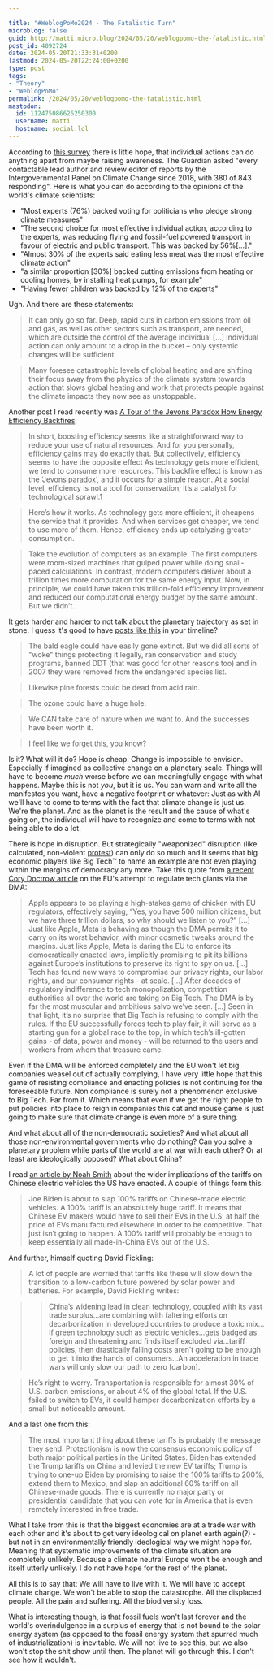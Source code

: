 ```yaml
---

title: "#WeblogPoMo2024 - The Fatalistic Turn"
microblog: false
guid: http://matti.micro.blog/2024/05/20/weblogpomo-the-fatalistic.html
post_id: 4092724
date: 2024-05-20T21:33:31+0200
lastmod: 2024-05-20T22:24:00+0200
type: post
tags:
- "Theory"
- "WeblogPoMo"
permalink: /2024/05/20/weblogpomo-the-fatalistic.html
mastodon:
  id: 112475086626250300
  username: matti
  hostname: social.lol
---
```

According to [this survey](https://www.theguardian.com/environment/article/2024/may/09/what-are-the-most-powerful-climate-actions-you-can-take) there is little hope, that individual actions can do anything apart from maybe raising awareness. The Guardian asked "every contactable lead author and review editor of reports by the Intergovernmental Panel on Climate Change since 2018, with 380 of 843 responding". Here is what you can do according to the opinions of the world's climate scientists:

- "Most experts (76%) backed voting for politicians who pledge strong climate measures"
- "The second choice for most effective individual action, according to the experts, was reducing flying and fossil-fuel powered transport in favour of electric and public transport. This was backed by 56%[…]."
- "Almost 30% of the experts said eating less meat was the most effective climate action"
- "a similar proportion [30%] backed cutting emissions from heating or cooling homes, by installing heat pumps, for example"
- "Having fewer children was backed by 12% of the experts"

Ugh. And there are these statements:

>It can only go so far. Deep, rapid cuts in carbon emissions from oil and gas, as well as other sectors such as transport, are needed, which are outside the control of the average individual […] Individual action can only amount to a drop in the bucket – only systemic changes will be sufficient

>Many foresee catastrophic levels of global heating and are shifting their focus away from the physics of the climate system towards action that slows global heating and work that protects people against the climate impacts they now see as unstoppable.

Another post I read recently was [A Tour of the Jevons Paradox How Energy Efficiency Backfires](https://economicsfromthetopdown.com/2024/05/18/a-tour-of-the-jevons-paradox-how-energy-efficiency-backfires/):

>In short, boosting efficiency seems like a straightforward way to reduce your use of natural resources. And for you personally, efficiency gains may do exactly that. But collectively, efficiency seems to have the opposite effect As technology gets more efficient, we tend to consume more resources. This backfire effect is known as the ‘Jevons paradox’, and it occurs for a simple reason. At a social level, efficiency is not a tool for conservation; it’s a catalyst for technological sprawl.1

>Here’s how it works. As technology gets more efficient, it cheapens the service that it provides. And when services get cheaper, we tend to use more of them. Hence, efficiency ends up catalyzing greater consumption.

>Take the evolution of computers as an example. The first computers were room-sized machines that gulped power while doing snail-paced calculations. In contrast, modern computers deliver about a trillion times more computation for the same energy input. Now, in principle, we could have taken this trillion-fold efficiency improvement and reduced our computational energy budget by the same amount. But we didn’t.

It gets harder and harder to not talk about the planetary trajectory as set in stone. I guess it's good to have [posts like this](https://sauropods.win/@futurebird/112472817592306868) in your timeline?

>The bald eagle could have easily gone extinct. But we did all sorts of "woke" things protecting it legally, ran conservation and study programs, banned DDT (that was good for other reasons too) and in 2007 they were removed from the endangered species list.

>Likewise pine forests could be dead from acid rain.

>The ozone could have a huge hole.

>We CAN take care of nature when we want to. And the successes have been worth it.

>I feel like we forget this, you know?

Is it? What will it do? Hope is cheap. Change is impossible to envision. Especially if imagined as collective change on a planetary scale. Things will have to become _much_ worse before we can meaningfully engage with what happens. Maybe this is not _you_, but it is us. You can warn and write all the manifestos you want, have a negative footprint or whatever: Just as with AI we'll have to come to terms with the fact that climate change is just us. We're the planet. And as the planet is the result and the cause of what's going on, the individual will have to recognize and come to terms with not being able to do a lot.

There is hope in disruption. But strategically "weaponized" disruption (like calculated, non-violent [protest](/2024/05/18/weblogpomo-a-rational.html)) can only do so much and it seems that big economic players like Big Tech™ to name an example are not even playing within the margins of democracy any more. Take this quote from [a recent Cory Doctrow article](https://www.eff.org/deeplinks/2024/05/big-tech-eu-drop-dead) on the EU's attempt to regulate tech giants via the DMA:

>Apple appears to be playing a high-stakes game of chicken with EU regulators, effectively saying, “Yes, you have 500 million citizens, but we have three trillion dollars, so why should we listen to you?” […] Just like Apple, Meta is behaving as though the DMA permits it to carry on its worst behavior, with minor cosmetic tweaks around the margins. Just like Apple, Meta is daring the EU to enforce its democratically enacted laws, implicitly promising to pit its billions against Europe’s institutions to preserve its right to spy on us. […] Tech has found new ways to compromise our privacy rights, our labor rights, and our consumer rights - at scale. […] After decades of regulatory indifference to tech monopolization, competition authorities all over the world are taking on Big Tech. The DMA is by far the most muscular and ambitious salvo we’ve seen. […] Seen in that light, it’s no surprise that Big Tech is refusing to comply with the rules. If the EU successfully forces tech to play fair, it will serve as a starting gun for a global race to the top, in which tech’s ill-gotten gains - of data, power and money - will be returned to the users and workers from whom that treasure came.

Even if the DMA will be enforced completely and the EU won't let big companies weasel out of actually complying, I have very little hope that this game of resisting compliance and enacting policies is not continuing for the foreseeable future. Non compliance is surely not a phenomenon exclusive to Big Tech. Far from it. Which means that even if we get the right people to put policies into place to reign in companies this cat and mouse game is just going to make sure that climate change is even more of a sure thing.

And what about all of the non-democratic societies? And what about all those non-environmental governments who do nothing? Can you solve a planetary problem while parts of the world are at war with each other? Or at least are ideologically opposed? What about China?

I read [an article by Noah Smith](https://www.noahpinion.blog/p/the-big-tariffs-are-here) about the wider implications of the tariffs on Chinese electric vehicles the US have enacted. A couple of things form this:

>Joe Biden is about to slap 100% tariffs on Chinese-made electric vehicles. A 100% tariff is an absolutely huge tariff. It means that Chinese EV makers would have to sell their EVs in the U.S. at half the price of EVs manufactured elsewhere in order to be competitive. That just isn’t going to happen. A 100% tariff will probably be enough to keep essentially all made-in-China EVs out of the U.S.

And further, himself quoting David Fickling:

>A lot of people are worried that tariffs like these will slow down the transition to a low-carbon future powered by solar power and batteries. For example, David Fickling writes:

>>China’s widening lead in clean technology, coupled with its vast trade surplus…are combining with faltering efforts on decarbonization in developed countries to produce a toxic mix…If green technology such as electric vehicles…gets badged as foreign and threatening and finds itself excluded via…tariff policies, then drastically falling costs aren’t going to be enough to get it into the hands of consumers…An acceleration in trade wars will only slow our path to zero [carbon].

>He’s right to worry. Transportation is responsible for almost 30% of U.S. carbon emissions, or about 4% of the global total. If the U.S. failed to switch to EVs, it could hamper decarbonization efforts by a small but noticeable amount.

And a last one from this:

>The most important thing about these tariffs is probably the message they send. Protectionism is now the consensus economic policy of both major political parties in the United States. Biden has extended the Trump tariffs on China and levied the new EV tariffs; Trump is trying to one-up Biden by promising to raise the 100% tariffs to 200%, extend them to Mexico, and slap an additional 60% tariff on all Chinese-made goods. There is currently no major party or presidential candidate that you can vote for in America that is even remotely interested in free trade.

What I take from this is that the biggest economies are at a trade war with each other and it's about to get very ideological on planet earth again(?) - but not in an environmentally friendly ideological way we might hope for. Meaning that systematic improvements of the climate situation are completely unlikely. Because a climate neutral Europe won't be enough and itself utterly unlikely. I do not have hope for the rest of the planet.

All this is to say that: We will have to live with it. We will have to accept climate change. We won't be able to stop the catastrophe. All the displaced people. All the pain and suffering. All the biodiversity loss.

What is interesting though, is that fossil fuels won't last forever and the world's overindulgence in a surplus of energy that is not bound to the solar energy system (as opposed to the fossil energy system that spurred much of industrialization) is inevitable. We will not live to see this, but we also won't stop the shit show until then. The planet will go through this. I don't see how it wouldn't.
